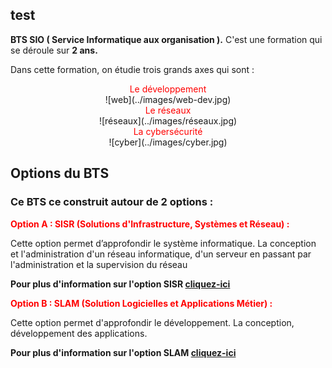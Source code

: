 ## test

**BTS SIO ( Service Informatique aux organisation ).** C'est une formation qui se déroule sur **2 ans.**

Dans cette formation, on étudie trois grands axes qui sont :

<div style="text-align: center">
    <span style="color:red">Le développement</span>
   
</div>
<center>![web](../images/web-dev.jpg)</center>


<div style="text-align: center">
     <span style="color:red">Le réseaux</span>
</div>
<center>![réseaux](../images/réseaux.jpg)</center>

  
<div style="text-align: center">
    <span style="color:red">La cybersécurité</span>
</div>
<center>![cyber](../images/cyber.jpg)</center>


## Options du BTS 

### Ce BTS ce construit autour de 2  options :

**<span style="color:red">Option A : SISR (Solutions d'Infrastructure, Systèmes et Réseau) :</span>**

Cette option permet d’approfondir le système informatique. La conception et l'administration d'un réseau informatique, d'un serveur en passant par l'administration et la supervision du réseau

**Pour plus d'information sur l'option SISR [cliquez-ici](https://www.onisep.fr/ressources/univers-formation/Formations/Post-bac/bts-services-informatiques-aux-organisations-option-a-solutions-d-infrastructure-systemes-et-reseaux)**

**<span style="color:red">Option B : SLAM (Solution Logicielles et Applications Métier) :</span>**

Cette option permet d'approfondir le développement. La conception, développement des applications.

**Pour plus d'information sur l'option SLAM [cliquez-ici](https://www.onisep.fr/ressources/univers-formation/Formations/Post-bac/bts-services-informatiques-aux-organisations-option-b-solutions-logicielles-et-applications-metiers)**
